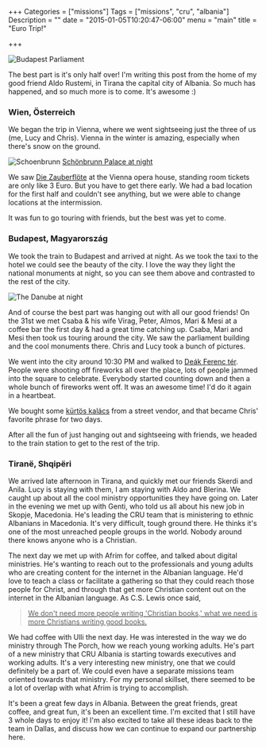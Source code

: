 +++
Categories = ["missions"]
Tags = ["missions", "cru", "albania"]
Description = ""
date = "2015-01-05T10:20:47-06:00"
menu = "main"
title = "Euro Trip!"

+++

![Budapest Parliament](/images/euro2015/parliament_night.jpg)

The best part is it's only half over!  I'm writing this post from the home of my good friend Aldo Rustemi, in Tirana the capital city of Albania.  So much has happened, and so much more is to come.  It's awesome :)

### Wien, Österreich 

We began the trip in Vienna, where we went sightseeing just the three of us (me, Lucy and Chris).  Vienna in the winter is amazing, especially when there's snow on the ground.

![Schoenbrunn](/images/euro2015/schoenbrunn.jpg)
[Schönbrunn Palace at night](http://www.schoenbrunn.at/en.html)

We saw [Die Zauberflöte](http://en.wikipedia.org/wiki/The_Magic_Flute) at the Vienna opera house, standing room tickets are only like 3 Euro.  But you have to get there early.  We had a bad location for the first half and couldn't see anything, but we were able to change locations at the intermission.

It was fun to go touring with friends, but the best was yet to come.

### Budapest, Magyarország

We took the train to Budapest and arrived at night.  As we took the taxi to the hotel we could see the beauty of the city.  I love the way they light the national monuments at night, so you can see them above and contrasted to the rest of the city.

![The Danube at night](/images/euro2015/danube_budapest_night.jpg)

And of course the best part was hanging out with all our good friends!  On the 31st we met Csaba & his wife Virag, Peter, Almos, Mari & Mesi at a coffee bar the first day & had a great time catching up.  Csaba, Mari and Mesi then took us touring around the city.  We saw the parliament building and the cool monuments there.  Chris and Lucy took a bunch of pictures.

We went into the city around 10:30 PM and walked to [Deák Ferenc tér](https://www.google.com/maps/place/De%C3%A1k+Ferenc+t%C3%A9r,+Budapest,+Hungary).  People were shooting off fireworks all over the place, lots of people jammed into the square to celebrate.  Everybody started counting down and then a whole bunch of fireworks went off.  It was an awesome time!  I'd do it again in a heartbeat.

We bought some [kürtös kalács](https://www.google.com/search?q=kurtos+kalacs) from a street vendor, and that became Chris' favorite phrase for two days.

After all the fun of just hanging out and sightseeing with friends, we headed to the train station to get to the rest of the trip.

### Tiranë, Shqipëri

We arrived late afternoon in Tirana, and quickly met our friends Skerdi and Anila.  Lucy is staying with them, I am staying with Aldo and Blerina.  We caught up about all the cool ministry opportunities they have going on.  Later in the evening we met up with Genti, who told us all about his new job in Skopje, Macedonia.  He's leading the CRU team that is ministering to ethnic Albanians in Macedonia.  It's very difficult, tough ground there.  He thinks it's one of the most unreached people groups in the world.  Nobody around there knows anyone who is a Christian.

The next day we met up with Afrim for coffee, and talked about digital ministries.  He's wanting to reach out to the professionals and young adults who are creating content for the internet in the Albanian language.  He'd love to teach a class or facilitate a gathering so that they could reach those people for Christ, and through that get more Christian content out on the internet in the Albanian language.  As C.S. Lewis once said,

<a href="http://www.christianity.com/christian-life/political-and-social-issues/a-literature-lesson-from-professor-lewis-11624036.html">

> We don't need more people writing 'Christian books,' what we need is more Christians writing good books.

</a>

We had coffee with Ulli the next day.  He was interested in the way we do ministry through The Porch, how we reach young working adults.  He's part of a new ministry that CRU Albania is starting towards executives and working adults.  It's a very interesting new ministry, one that we could definitely be a part of.  We could even have a separate missions team oriented towards that ministry.  For my personal skillset, there seemed to be a lot of overlap with what Afrim is trying to accomplish.

It's been a great few days in Albania.  Between the great friends, great coffee, and great fun, it's been an excellent time.  I'm excited that I still have 3 whole days to enjoy it!  I'm also excited to take all these ideas back to the team in Dallas, and discuss how we can continue to expand our partnership here.